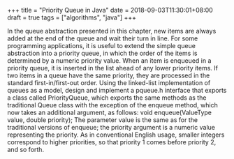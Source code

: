 +++
title = "Priority Queue in Java"
date = 2018-09-03T11:30:01+08:00
draft = true
tags = ["algorithms", "java"]
+++

In the queue abstraction presented in this chapter, new items are always added at the end of the queue and wait their turn in line. For some programming applications, it is useful to extend the simple queue abstraction into a priority queue, in which the order of the items is determined by a numeric priority value. When an item is enqueued in a priority queue, it is inserted in the list ahead of any lower priority items. If two items in a queue have the same priority, they are processed in the standard first-in/first-out order.
Using the linked-list implementation of queues as a model, design and implement a pqueue.h interface that exports a class called PriorityQueue, which exports the same methods as the traditional Queue class with the exception of the enqueue method, which now takes an additional argument, as follows:
           void enqueue(ValueType value, double priority);
The parameter value is the same as for the traditional versions of enqueue; the priority argument is a numeric value representing the priority. As in conventional English usage, smaller integers correspond to higher priorities, so that priority 1 comes before priority 2, and so forth.
